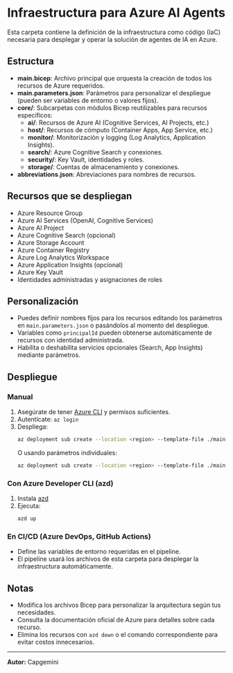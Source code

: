# Infraestructura para Azure AI Agents

Esta carpeta contiene la definición de la infraestructura como código (IaC) necesaria para desplegar y operar la solución de agentes de IA en Azure.

## Estructura

- **main.bicep**: Archivo principal que orquesta la creación de todos los recursos de Azure requeridos.
- **main.parameters.json**: Parámetros para personalizar el despliegue (pueden ser variables de entorno o valores fijos).
- **core/**: Subcarpetas con módulos Bicep reutilizables para recursos específicos:
  - **ai/**: Recursos de Azure AI (Cognitive Services, AI Projects, etc.)
  - **host/**: Recursos de cómputo (Container Apps, App Service, etc.)
  - **monitor/**: Monitorización y logging (Log Analytics, Application Insights).
  - **search/**: Azure Cognitive Search y conexiones.
  - **security/**: Key Vault, identidades y roles.
  - **storage/**: Cuentas de almacenamiento y conexiones.
- **abbreviations.json**: Abreviaciones para nombres de recursos.

## Recursos que se despliegan
- Azure Resource Group
- Azure AI Services (OpenAI, Cognitive Services)
- Azure AI Project
- Azure Cognitive Search (opcional)
- Azure Storage Account
- Azure Container Registry
- Azure Log Analytics Workspace
- Azure Application Insights (opcional)
- Azure Key Vault
- Identidades administradas y asignaciones de roles

## Personalización
- Puedes definir nombres fijos para los recursos editando los parámetros en `main.parameters.json` o pasándolos al momento del despliegue.
- Variables como `principalId` pueden obtenerse automáticamente de recursos con identidad administrada.
- Habilita o deshabilita servicios opcionales (Search, App Insights) mediante parámetros.

## Despliegue

### Manual
1. Asegúrate de tener [Azure CLI](https://docs.microsoft.com/cli/azure/install-azure-cli) y permisos suficientes.
2. Autentícate: `az login`
3. Despliega:
   ```sh
   az deployment sub create --location <region> --template-file ./main.bicep --parameters @main.parameters.json
   ```
   O usando parámetros individuales:
   ```sh
   az deployment sub create --location <region> --template-file ./main.bicep -p environmentName=dev -p aiServicesName=mitiendaaiservice ...
   ```

### Con Azure Developer CLI (azd)
1. Instala [azd](https://learn.microsoft.com/azure/developer/azure-developer-cli/install-azd)
2. Ejecuta:
   ```sh
   azd up
   ```

### En CI/CD (Azure DevOps, GitHub Actions)
- Define las variables de entorno requeridas en el pipeline.
- El pipeline usará los archivos de esta carpeta para desplegar la infraestructura automáticamente.

## Notas
- Modifica los archivos Bicep para personalizar la arquitectura según tus necesidades.
- Consulta la documentación oficial de Azure para detalles sobre cada recurso.
- Elimina los recursos con `azd down` o el comando correspondiente para evitar costos innecesarios.

---

**Autor:** Capgemini
